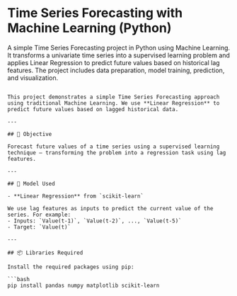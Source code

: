 # Time Series Forecasting with Machine Learning (Python)

A simple Time Series Forecasting project in Python using Machine Learning. It transforms a univariate time series into a supervised learning problem and applies Linear Regression to predict future values based on historical lag features. The project includes data preparation, model training, prediction, and visualization.
~~~

This project demonstrates a simple Time Series Forecasting approach using traditional Machine Learning. We use **Linear Regression** to predict future values based on lagged historical data.

---

## 📌 Objective

Forecast future values of a time series using a supervised learning technique — transforming the problem into a regression task using lag features.

---

## 🧠 Model Used

- **Linear Regression** from `scikit-learn`

We use lag features as inputs to predict the current value of the series. For example:
- Inputs: `Value(t-1)`, `Value(t-2)`, ..., `Value(t-5)`
- Target: `Value(t)`

---

## 📦 Libraries Required

Install the required packages using pip:

```bash
pip install pandas numpy matplotlib scikit-learn

